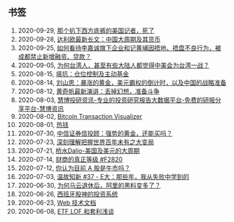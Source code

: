 ## 书签
1. 2020-09-29, [那个扒下西方底裤的美国记者，死了](https://zhuanlan.zhihu.com/p/260059061?utm_source=com.ideashower.readitlater.pro&utm_medium=social&utm_oi=28196191862784)
1. 2020-09-28, [达利欧最新长文：中国大周期及其货币](https://finance.sina.com.cn/china/gncj/2020-09-21/doc-iivhvpwy8038347.shtml)
1. 2020-09-25, [如何看待李嘉诚旗下企业和记黄埔因捂地、捂盘不良行为，被成都禁止新增融资、贷款？](https://www.zhihu.com/question/422552986/answer/1490680772?utm_source=com.ideashower.readitlater.pro&utm_medium=social&utm_oi=28196191862784)
1. 2020-09-05, [为何台湾人，甚至有些大陆人都觉得中美会为台湾一战？](https://www.zhihu.com/question/60695005/answer/1449582128?utm_source=com.ideashower.readitlater.pro&utm_medium=social&utm_oi=28196191862784)
1. 2020-08-15, [填坑：仓位控制及主动基金](https://mp.weixin.qq.com/s?__biz=MzIwMTIzNDMwNA==&mid=2653409411&idx=1&sn=9ffe775fc7c11702259fcc078fb8ac3a&chksm=8d22726cba55fb7aed2f3770e4a2e82cee3d123dcbfb6e05078c2760079c5bf9f48355cea5de&mpshare=1&&srcid=0815JTOJ3ZOmv99NS3vsanyQ&sharer_sharetime=1597484952849&sharer_shareid=e8b3f2c3ff5ee004583c007a5fd673e6&from=groupmessage&scene=1&subscene=10000&clicktime=1597485330&enterid=1597485330#rd)
1. 2020-08-14, [刘山恩：暴涨的黄金，美元霸权的倒计时，以及中国的战略准备](http://www.guancha.cn/daju/2020_08_07_560520.shtml)
1. 2020-08-12, [黄奇帆最新演讲：丢掉幻想，准备斗争](https://mp.weixin.qq.com/s?__biz=MzA5MDEzNjQwMA==&mid=2655246618&idx=2&sn=977487e549e278e8a9b1867d95515e86&chksm=8ba73325bcd0ba331c6f66140c982d227338b3880a48ab36de423db54c1d25af537717864e69&&xtrack=1&scene=90&subscene=93&sessionid=1597223193&clicktime=1597223201&enterid=1597223201#rd)
1. 2020-08-03, [慧博投研资讯-专业的投资研究报告大数据平台-免费的研报分享平台-慧博资讯](http://m.hibor.com.cn/)
1. 2020-08-02, [Bitcoin Transaction Visualizer](https://txstreet.com/v/btc)
1. 2020-08-01, [热钱](https://baike.baidu.com/item/%E7%83%AD%E9%92%B1)
1. 2020-07-30, [中信证券信投顾：强势的黄金，还能买吗？](https://news.windin.com/ns/findsnap.php?sourcetype=1&id=504902932&code=4D74346ED202&device=android&terminaltype=wwt.m&version=7.8.2)
1. 2020-07-23, [深刻理解把握世界百年未有之大变局](http://www.qstheory.cn/llwx/2018-09/03/c_1123369881.htm)
1. 2020-07-21, [桥水Dalio-美国及美元的大周期](https://mp.weixin.qq.com/s?__biz=MzI5NDcxODQ2Mg==&mid=2247487735&idx=1&sn=04ed6e40d72e9249fc789eafe6e45bc0&chksm=ec5fce66db284770349613d113120edac6f0b3a378952a45fd7f0e77e3ce0cce6ea5283dccc5&sessionid=0&scene=126&clicktime=1595329627&enterid=1595329627&ascene=3&devicetype=android-28&version=2700103f&nettype=WIFI&abtest_cookie=AAACAA%3D%3D&lang=zh_CN&exportkey=Aus6QhwALLV1bxZE5NF7FiE%3D&pass_ticket=WidI2nLJLTISsPmUrlKxM6p%2Be1j09ozs%2BKFm3Eq1NEPNPOmjye5LQFuGGCuWVvgK&wx_header=1)
1. 2020-07-14, [财商的真正等级 #F2820](https://mp.weixin.qq.com/s?__biz=MzAxNTMxMTc0MA==&mid=2651023952&idx=1&sn=2eb5455ed9abbcd2f10dbc39e0c4e0c7&chksm=80723c43b705b555f015849ce1cf25a9047ea0f7cd7dd2d908e01ee58993861829e3ea7201b3&&xtrack=1&scene=90&subscene=93&sessionid=1594688158&clicktime=1594688160&enterid=1594688160#rd)
1. 2020-07-12, [你认为目前 A 股是牛市吗？](https://www.zhihu.com/question/376967209/answer/1322455954?utm_source=com.ideashower.readitlater.pro&utm_medium=social&utm_oi=28196191862784)
1. 2020-07-03, [温故知新 #37 - E大：那些年，我从失败中学到的](https://content.qieman.com/items/577?from=groupmessage)
1. 2020-06-30, [为何马云退休后，阿里的黑料变多了？](https://www.zhihu.com/question/403526230/answer/1307618478?utm_source=com.ideashower.readitlater.pro&utm_medium=social&utm_oi=28196191862784)
1. 2020-06-26, [西班牙股神的投资系统](https://mp.weixin.qq.com/s/qfeMCm3_gBdk6HBg-uDoLA)
1. 2020-06-23, [Web 技术文档](https://developer.mozilla.org/zh-CN/docs/Web)
1. 2020-06-08, [ETF LOF 和套利浅谈]("https://re-ra.xyz/ETF-LOF-%E5%92%8C%E5%A5%97%E5%88%A9%E6%B5%85%E8%B0%88/")
